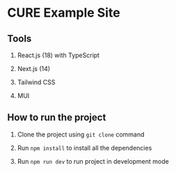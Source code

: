 # CURE Example Site

## Tools

1. React.js (18) with TypeScript

2. Next.js (14)

3. Tailwind CSS

4. MUI

## How to run the project

1. Clone the project using `git clone` command

2. Run `npm install` to install all the dependencies

3. Run `npm run dev` to run project in development mode